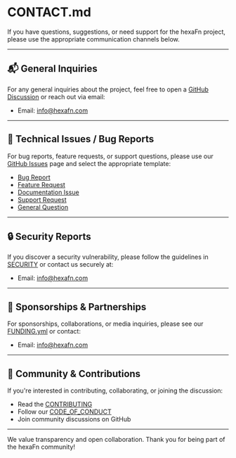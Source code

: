 <!--
SPDX-FileCopyrightText: 2025 Husamettin ARABACI
SPDX-License-Identifier: MIT
-->

# CONTACT.md

If you have questions, suggestions, or need support for the hexaFn project, please use the appropriate communication channels below.

---

## 📬 General Inquiries

For any general inquiries about the project, feel free to open a [GitHub Discussion](https://github.com/hTuneSys/hexaFn/discussions) or reach out via email:

- Email: [info@hexafn.com](mailto:info@hexafn.com)

---

## 🐞 Technical Issues / Bug Reports

For bug reports, feature requests, or support questions, please use our [GitHub Issues](https://github.com/hTuneSys/hexaFn/issues) page and select the appropriate template:

- [Bug Report](https://github.com/hTuneSys/hexaFn/issues/new?template=bug-report.md)
- [Feature Request](https://github.com/hTuneSys/hexaFn/issues/new?template=feature-request.md)
- [Documentation Issue](https://github.com/hTuneSys/hexaFn/issues/new?template=documentation.md)
- [Support Request](https://github.com/hTuneSys/hexaFn/issues/new?template=support.md)
- [General Question](https://github.com/hTuneSys/hexaFn/issues/new?template=question.md)

---

## 🔒 Security Reports

If you discover a security vulnerability, please follow the guidelines in [SECURITY](../.github/SECURITY.md) or contact us securely at:

- Email: [info@hexafn.com](mailto:info@hexafn.com)

---

## 💼 Sponsorships & Partnerships

For sponsorships, collaborations, or media inquiries, please see our [FUNDING.yml](https://github.com/hTuneSys/hexaFn/blob/develop/.github/FUNDING.yml) or contact:

- Email: [info@hexafn.com](mailto:info@hexafn.com)

---

## 👥 Community & Contributions

If you're interested in contributing, collaborating, or joining the discussion:

- Read the [CONTRIBUTING](../.github/CONTRIBUTING.md)
- Follow our [CODE_OF_CONDUCT](../.github/CODE_OF_CONDUCT.md)
- Join community discussions on GitHub

---

We value transparency and open collaboration. Thank you for being part of the hexaFn community!
